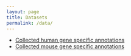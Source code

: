 ```yaml
---
layout: page
title: Datasets
permalink: /data/
---
```


  * [Collected human gene specific annotations](https://github.com/xzhoulab/iDEA/tree/master/data/human.genesets.RData)
  * [Collected mouse gene specific annotations](https://github.com/xzhoulab/iDEA/tree/master/data/mouse.genesets.RData)
